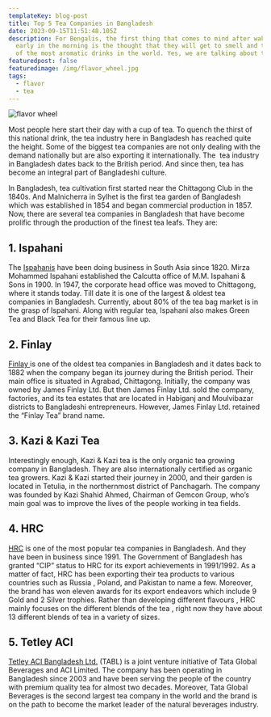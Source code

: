 ```yaml
---
templateKey: blog-post
title: Top 5 Tea Companies in Bangladesh
date: 2023-09-15T11:51:48.105Z
description: For Bengalis, the first thing that comes to mind after waking up
  early in the morning is the thought that they will get to smell and taste one
  of the most aromatic drinks in the world. Yes, we are talking about tea!
featuredpost: false
featuredimage: /img/flavor_wheel.jpg
tags:
  - flavor
  - tea
---
```

![flavor wheel](/img/flavor_wheel.jpg)

Most people here start their day with a cup of tea. To quench the thirst of this national drink, the tea industry here in Bangladesh has reached quite the height. Some of the biggest tea companies are not only dealing with the demand nationally but are also exporting it internationally. The  tea industry in Bangladesh dates back to the British period. And since then, tea has become an integral part of Bangladeshi culture.

In Bangladesh, tea cultivation first started near the Chittagong Club in the 1840s. And Malnicherra in Sylhet is the first tea garden of Bangladesh which was established in 1854 and began commercial production in 1857. Now, there are several tea companies in Bangladesh that have become prolific through the production of the finest tea leafs. They are:

## 1. Ispahani

The [Ispahanis](https://www.ispahanibd.com/) have been doing business in South Asia since 1820. Mirza Mohammed Ispahani established the Calcutta office of M.M. Ispahani & Sons in 1900. In 1947, the corporate head office was moved to Chittagong, where it stands today. Till date it is one of the largest & oldest tea companies in Bangladesh. Currently, about 80% of the tea bag market is in the grasp of Ispahani. Along with regular tea, Ispahani also makes Green Tea and Black Tea for their famous line up.

## 2. Finlay 

[Finlay ](https://jfteabd.com/)is one of the oldest tea companies in Bangladesh and it dates back to 1882 when the company began its journey during the British period. Their main office is situated in Agrabad, Chittagong. Initially, the company was owned by James Finlay Ltd. But then James Finlay Ltd. sold the company, factories, and its tea estates that are located in Habiganj and Moulvibazar districts to Bangladeshi entrepreneurs. However, James Finlay Ltd. retained the “Finlay Tea” brand name.



## 3. Kazi & Kazi Tea

Interestingly enough, Kazi & Kazi tea is the only organic tea growing company in Bangladesh. They are also internationally certified as organic tea growers. Kazi & Kazi started their journey in 2000, and their garden is located in Tetulia, in the northernmost district of Panchagarh. The company was founded by Kazi Shahid Ahmed, Chairman of Gemcon Group, who’s main goal was to improve the lives of the people working in tea fields.



## 4. HRC

[HRC](http://www.hrcbd.com/) is one of the most popular tea companies in Bangladesh. And they have been in business since 1991. The Government of Bangladesh has granted “CIP” status to HRC for its export achievements in 1991/1992. As a matter of fact, HRC has been exporting their tea products to various countries such as Russia , Poland, and Pakistan to name a few. Moreover, the brand has won eleven awards for its export endeavors which include 9 Gold and 2 Silver trophies. Rather than developing different flavours , HRC mainly focuses on the different blends of the tea , right now they have about 13 different blends of tea in a variety of sizes. 

## 5. Tetley ACI

[Tetley ACI Bangladesh Ltd.](https://www.tetley-bd.com/) (TABL) is a joint venture initiative of Tata Global Beverages and ACI Limited. The company has been operating in Bangladesh since 2003 and have been serving the people of the country with premium quality tea for almost two decades. Moreover, Tata Global Beverages is the second largest tea company in the world and the brand is on the path to become the market leader of the natural beverages industry.